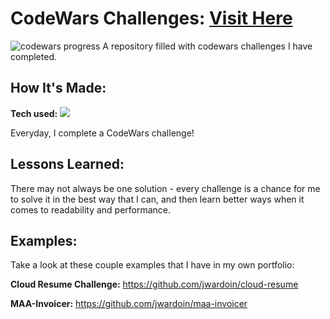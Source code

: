 # CodeWars Challenges: <a href="https://www.codewars.com/users/jwardoin">Visit Here</a> 

![codewars progress](https://lh3.googleusercontent.com/pw/AM-JKLWvvDAZ9nEOsXuf940b4oo65Rqi5Xcxbg4uI2sGfivNYnayHeCy86llu07WS3kzqFkSFe8MjNrMMsxnrvzbsyxflkJhECQyvQ6TnUxfH3Q_em-2Lh3APEFOlN-pgyMfv_eiSGiF8ee1KJIJnaVTsRmh=w1029-h646-no?authuser=0)
A repository filled with codewars challenges I have completed.

## How It's Made:

**Tech used:** <img src="https://img.shields.io/static/v1?label=|&message=JAVASCRIPT&color=3c7f5d&style=plastic&logo=javascript"/>

Everyday, I complete a CodeWars challenge!

## Lessons Learned:

There may not always be one solution - every challenge is a chance for me to solve it in the best way that I can, and then learn better ways when it comes to readability and performance.

 ## Examples:
Take a look at these couple examples that I have in my own portfolio:

**Cloud Resume Challenge:** https://github.com/jwardoin/cloud-resume

**MAA-Invoicer:** https://github.com/jwardoin/maa-invoicer